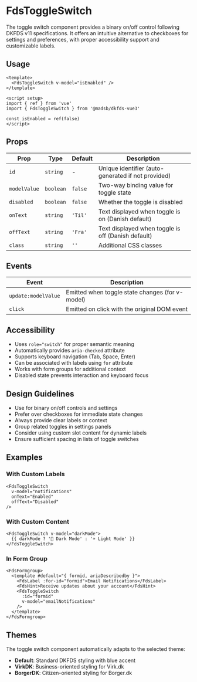 # FdsToggleSwitch

The toggle switch component provides a binary on/off control following DKFDS v11 specifications. It offers an intuitive alternative to checkboxes for settings and preferences, with proper accessibility support and customizable labels.

## Usage

```vue
<template>
  <FdsToggleSwitch v-model="isEnabled" />
</template>

<script setup>
import { ref } from 'vue'
import { FdsToggleSwitch } from '@madsb/dkfds-vue3'

const isEnabled = ref(false)
</script>
```

## Props

| Prop         | Type      | Default   | Description                                        |
| ------------ | --------- | --------- | -------------------------------------------------- |
| `id`         | `string`  | -         | Unique identifier (auto-generated if not provided) |
| `modelValue` | `boolean` | `false`   | Two-way binding value for toggle state            |
| `disabled`   | `boolean` | `false`   | Whether the toggle is disabled                     |
| `onText`     | `string`  | `'Til'`   | Text displayed when toggle is on (Danish default) |
| `offText`    | `string`  | `'Fra'`   | Text displayed when toggle is off (Danish default)|
| `class`      | `string`  | `''`      | Additional CSS classes                             |

## Events

| Event               | Description                                      |
| ------------------- | ------------------------------------------------ |
| `update:modelValue` | Emitted when toggle state changes (for v-model) |
| `click`             | Emitted on click with the original DOM event    |

## Accessibility

- Uses `role="switch"` for proper semantic meaning
- Automatically provides `aria-checked` attribute
- Supports keyboard navigation (Tab, Space, Enter)
- Can be associated with labels using `for` attribute
- Works with form groups for additional context
- Disabled state prevents interaction and keyboard focus

## Design Guidelines

- Use for binary on/off controls and settings
- Prefer over checkboxes for immediate state changes
- Always provide clear labels or context
- Group related toggles in settings panels
- Consider using custom slot content for dynamic labels
- Ensure sufficient spacing in lists of toggle switches

## Examples

### With Custom Labels
```vue
<FdsToggleSwitch 
  v-model="notifications" 
  onText="Enabled" 
  offText="Disabled" 
/>
```

### With Custom Content
```vue
<FdsToggleSwitch v-model="darkMode">
  {{ darkMode ? '🌙 Dark Mode' : '☀️ Light Mode' }}
</FdsToggleSwitch>
```

### In Form Group
```vue
<FdsFormgroup>
  <template #default="{ formid, ariaDescribedby }">
    <FdsLabel :for-id="formid">Email Notifications</FdsLabel>
    <FdsHint>Receive updates about your account</FdsHint>
    <FdsToggleSwitch 
      :id="formid" 
      v-model="emailNotifications" 
    />
  </template>
</FdsFormgroup>
```

## Themes

The toggle switch component automatically adapts to the selected theme:
- **Default**: Standard DKFDS styling with blue accent
- **VirkDK**: Business-oriented styling for Virk.dk
- **BorgerDK**: Citizen-oriented styling for Borger.dk
